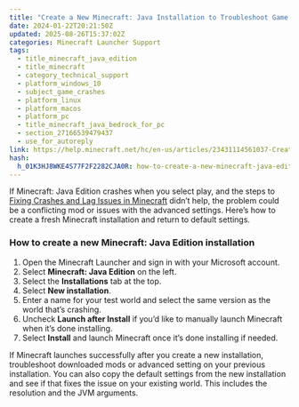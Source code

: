 ```yaml
---
title: "Create a New Minecraft: Java Installation to Troubleshoot Game Issues"
date: 2024-01-22T20:21:50Z
updated: 2025-08-26T15:37:02Z
categories: Minecraft Launcher Support
tags:
  - title_minecraft_java_edition
  - title_minecraft
  - category_technical_support
  - platform_windows_10
  - subject_game_crashes
  - platform_linux
  - platform_macos
  - platform_pc
  - title_minecraft_java_bedrock_for_pc
  - section_27166539479437
  - use_for_autoreply
link: https://help.minecraft.net/hc/en-us/articles/23431114561037-Create-a-New-Minecraft-Java-Installation-to-Troubleshoot-Game-Issues
hash:
  h_01K3HJ8WKE4S77F2F2282CJA0R: how-to-create-a-new-minecraft-java-edition-installation
---
```


If Minecraft: Java Edition crashes when you select play, and the steps to [Fixing Crashes and Lag Issues in Minecraft](../Performance-Troubleshooting/Fixing-Crashes-and-Lag-Issues-in-Minecraft.md) didn’t help, the problem could be a conflicting mod or issues with the advanced settings. Here’s how to create a fresh Minecraft installation and return to default settings.

### How to create a new Minecraft: Java Edition installation

1.  Open the Minecraft Launcher and sign in with your Microsoft account.
2.  Select **Minecraft: Java Edition** on the left.
3.  Select the **Installations** tab at the top.
4.  Select **New installation**.
5.  Enter a name for your test world and select the same version as the world that’s crashing.
6.  Uncheck **Launch after Install** if you’d like to manually launch Minecraft when it’s done installing.
7.  Select **Install** and launch Minecraft once it’s done installing if needed.

If Minecraft launches successfully after you create a new installation, troubleshoot downloaded mods or advanced setting on your previous installation. You can also copy the default settings from the new installation and see if that fixes the issue on your existing world. This includes the resolution and the JVM arguments.
